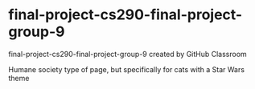 # final-project-cs290-final-project-group-9
final-project-cs290-final-project-group-9 created by GitHub Classroom

Humane society type of page, but specifically for cats with a Star Wars theme
